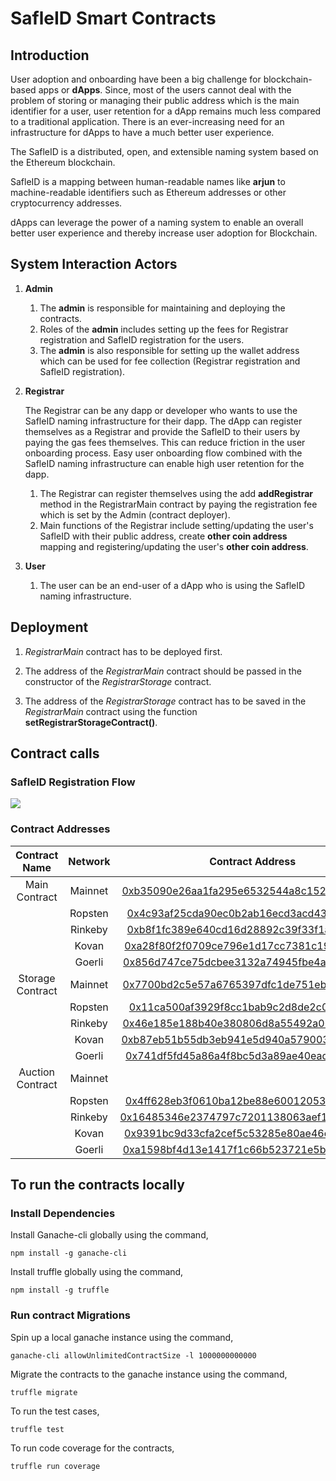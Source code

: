 # SafleID Smart Contracts

## Introduction

User adoption and onboarding have been a big challenge for blockchain-based apps or **dApps**.
Since, most of the users cannot deal with the problem of storing or managing their public address which is the main identifier for a user, user retention for a dApp remains much less compared to a traditional application. There is an ever-increasing need for an infrastructure for dApps to have a much better user experience.

The SafleID is a distributed, open, and extensible naming system based on the Ethereum blockchain.

SafleID is a mapping between human-readable names like **arjun** to machine-readable identifiers such as Ethereum addresses or other cryptocurrency addresses.

dApps can leverage the power of a naming system to enable an overall better user experience and thereby increase user adoption for Blockchain.

## System Interaction Actors

1. **Admin**
    1. The **admin** is responsible for maintaining and deploying the contracts.
    2. Roles of the **admin** includes setting up the fees for Registrar registration and SafleID registration for the users.
    3. The **admin** is also responsible for setting up the wallet address which can be used for fee collection (Registrar registration and SafleID registration).
2. **Registrar**

    The Registrar can be any dapp or developer who wants to use the SafleID naming infrastructure for their dapp. The dApp can register themselves as a Registrar and provide the SafleID to their users by paying the gas fees themselves. This can reduce friction in the user onboarding process. Easy user onboarding flow combined with the SafleID naming infrastructure can enable high user retention for the dapp.

    1. The Registrar can register themselves using the add **addRegistrar** method in the RegistrarMain contract by paying the registration fee which is set by the Admin (contract deployer).
    2. Main functions of the Registrar include setting/updating the user's SafleID with their public address, create **other coin address** mapping and registering/updating the user's **other coin address**.
3. **User**
    1. The user can be an end-user of a dApp who is using the SafleID naming infrastructure.
    
## **Deployment**

1. *RegistrarMain* contract has to be deployed first.

2. The address of the *RegistrarMain* contract should be passed in the constructor of the *RegistrarStorage* contract.

3. The address of the *RegistrarStorage* contract has to be saved in the *RegistrarMain* contract using the function **setRegistrarStorageContract()**.

## Contract calls

### SafleID Registration Flow

![](https://s3.us-west-2.amazonaws.com/secure.notion-static.com/12a8e0ae-8cf3-4cc8-a245-2c2dac6918b8/Smart_Contract_Architecture.png?X-Amz-Algorithm=AWS4-HMAC-SHA256&X-Amz-Credential=AKIAT73L2G45O3KS52Y5%2F20210201%2Fus-west-2%2Fs3%2Faws4_request&X-Amz-Date=20210201T140727Z&X-Amz-Expires=86400&X-Amz-Signature=150c11d598ae9452b518d188ef869bde81b3ab63646c6bd91cbe72963588d488&X-Amz-SignedHeaders=host&response-content-disposition=filename%20%3D%22Smart_Contract_Architecture.png%22)

### Contract Addresses

| Contract Name         | Network       | Contract Address                           |
|:---------------------:|:-------------:|:------------------------------------------:|
| Main Contract         | Mainnet       | [0xb35090e26aa1fa295e6532544a8c152e00a60110](https://etherscan.io/address/0xb35090e26aa1fa295e6532544a8c152e00a60110) |
|                       | Ropsten       | [0x4c93af25cda90ec0b2ab16ecd3acd4385c180faf](https://ropsten.etherscan.io/address/0x4c93af25cda90ec0b2ab16ecd3acd4385c180faf) |
|                       | Rinkeby       | [0xb8f1fc389e640cd16d28892c39f33f1afdc01583](https://rinkeby.etherscan.io/address/0xb8f1fc389e640cd16d28892c39f33f1afdc01583) |
|                       | Kovan         | [0xa28f80f2f0709ce796e1d17cc7381c19de41419d](https://kovan.etherscan.io/address/0xa28f80f2f0709ce796e1d17cc7381c19de41419d) |
|                       | Goerli        | [0x856d747ce75dcbee3132a74945fbe4a8a61c067c](https://goerli.etherscan.io/address/0x856d747ce75dcbee3132a74945fbe4a8a61c067c) |
| Storage Contract      | Mainnet       | [0x7700bd2c5e57a6765397dfc1de751eba81b6ea55](https://etherscan.io/address/0x7700bd2c5e57a6765397dfc1de751eba81b6ea55) |
|                       | Ropsten       | [0x11ca500af3929f8cc1bab9c2d8de2c0fb4fcfe50](https://ropsten.etherscan.io/address/0x11ca500af3929f8cc1bab9c2d8de2c0fb4fcfe50) |
|                       | Rinkeby       | [0x46e185e188b40e380806d8a55492a065e5bfd20f](https://rinkeby.etherscan.io/address/0x46e185e188b40e380806d8a55492a065e5bfd20f) |
|                       | Kovan         | [0xb87eb51b55db3eb941e5d940a579003f700d0db1](https://kovan.etherscan.io/address/0xb87eb51b55db3eb941e5d940a579003f700d0db1) |
|                       | Goerli        | [0x741df5fd45a86a4f8bc5d3a89ae40ead64611e09](https://goerli.etherscan.io/address/0x741df5fd45a86a4f8bc5d3a89ae40ead64611e09) |
| Auction Contract      | Mainnet       |                                                                                                                               |
|                       | Ropsten       | [0x4ff628eb3f0610ba12be88e600120538a7561a7f](https://ropsten.etherscan.io/address/0x4ff628eb3f0610ba12be88e600120538a7561a7f) |
|                       | Rinkeby       | [0x16485346e2374797c7201138063aef1454890eb7](https://rinkeby.etherscan.io/address/0x16485346e2374797c7201138063aef1454890eb7) |
|                       | Kovan         | [0x9391bc9d33cfa2cef5c53285e80ae46ecb297302](https://kovan.etherscan.io/address/0x9391bc9d33cfa2cef5c53285e80ae46ecb297302) |
|                       | Goerli        | [0xa1598bf4d13e1417f1c66b523721e5b35c3a8b01](https://goerli.etherscan.io/address/0xa1598bf4d13e1417f1c66b523721e5b35c3a8b01) |

## To run the contracts locally

### Install Dependencies

Install Ganache-cli globally using the command,

```npm install -g ganache-cli```

Install truffle globally using the command,

```npm install -g truffle```

### Run contract Migrations

Spin up a local ganache instance using the command,

```ganache-cli allowUnlimitedContractSize -l 1000000000000```

Migrate the contracts to the ganache instance using the command,

```truffle migrate```

To run the test cases,

```truffle test```

To run code coverage for the contracts,

```truffle run coverage```
